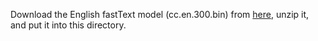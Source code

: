 Download the English fastText model (cc.en.300.bin) from <a href="https://dl.fbaipublicfiles.com/fasttext/vectors-crawl/cc.en.300.bin.gz">here</a>, unzip it, and put it into this directory.
